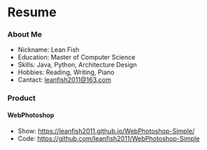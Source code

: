 # Resume
### About Me

- Nickname: Lean Fish
- Education: Master of Computer Science
- Skills: Java, Python, Architecture Design
- Hobbies: Reading, Writing, Piano
- Cantact: leanfish2011@163.com

### Product
#### WebPhotoshop
- Show: <https://leanfish2011.github.io/WebPhotoshop-Simple/>
- Code: <https://github.com/leanfish2011/WebPhotoshop-Simple>
